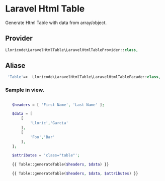 
# Laravel Html Table

Generate Html Table with data from array/object.


## Provider
```php
Lloricode\LaravelHtmlTable\LaravelHtmlTableProvider::class,
```

## Aliase
```php
 'Table'=>  Lloricode\LaravelHtmlTable\LaravelHtmlTableFacade::class,
 ```

### Sample in view.
 ```php

    $headers = [ 'First Name', 'Last Name' ];

    $data = [
        [
            'Lloric','Garcia'
        ],
        [
            'Foo','Bar'
        ],
    ];

    $attributes = 'class="table"';

    {{ Table::generateTable($headers, $data) }}

    {{ Table::generateTable($headers, $data, $attributes) }}

 ```